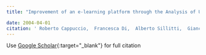 ```yaml
---
title: "Improvement of an e-learning platform through the Analysis of Usage Patterns"

date: 2004-04-01
citation: ' Roberto Cappuccio,  Francesca Di,  Alberto Sillitti,  Giancarlo Succi, &quot;Improvement of an e-learning platform through the Analysis of Usage Patterns.&quot;, 2004.'
---
```

Use [Google Scholar](https://scholar.google.com/scholar?q=Improvement+of+an+e+learning+platform+through+the+Analysis+of+Usage+Patterns){:target="_blank"} for full citation